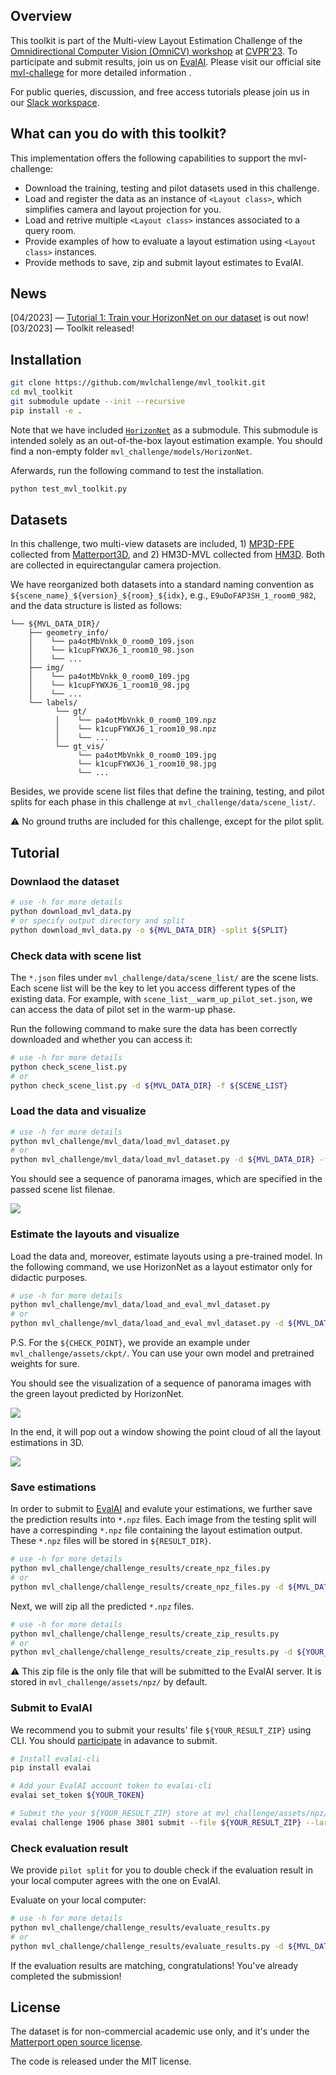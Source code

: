 ## Overview

This toolkit is part of the Multi-view Layout Estimation Challenge of the [Omnidirectional Computer Vision (OmniCV) workshop](https://sites.google.com/view/omnicv2023/home?authuser=0) at [CVPR'23](https://cvpr2023.thecvf.com/). To participate and submit results, join us on [EvalAI](https://eval.ai/web/challenges/challenge-page/1906/).
Please visit our official site [mvl-challege](https://sites.google.com/view/omnicv2023/challenges/multi-view-layout-challenge?authuser=0) for more detailed information .

For public queries, discussion, and free access tutorials please join us in our [Slack workspace](https://join.slack.com/t/mvl-challenge/shared_invite/zt-1m95ef0hy-ViG7fSeTt1EqiosRlZoDvQ).

## What can you do with this toolkit?

This implementation offers the following capabilities to support the mvl-challenge:

- Download the training, testing and pilot datasets used in this challenge.
- Load and register the data as an instance of `<Layout class>`, which simplifies camera and layout projection for you.
- Load and retrive multiple `<Layout class>` instances associated to a query room.
- Provide examples of how to evaluate a layout estimation using `<Layout class>` instances.
- Provide methods to save, zip and submit layout estimates to EvalAI.

## News

[04/2023] — [Tutorial 1: Train your HorizonNet on our dataset](https://github.com/mvlchallenge/mvl_toolkit/tree/main/tutorial/train_horizon_net) is out now! \
[03/2023] — Toolkit released!

## Installation

```bash
git clone https://github.com/mvlchallenge/mvl_toolkit.git
cd mvl_toolkit
git submodule update --init --recursive
pip install -e .
```
Note that we have included [`HorizonNet`](https://github.com/sunset1995/HorizonNet) as a submodule. This submodule is intended solely as an out-of-the-box layout estimation example. You should find a non-empty folder `mvl_challenge/models/HorizonNet`.

Aferwards, run the following command to test the installation.
```bash
python test_mvl_toolkit.py
```

## Datasets

In this challenge, two multi-view datasets are included, 1) [MP3D-FPE](https://github.com/EnriqueSolarte/direct_360_FPE) collected from [Matterport3D](https://niessner.github.io/Matterport/), and 2) HM3D-MVL collected from [HM3D](https://aihabitat.org/datasets/hm3d/). Both are collected in equirectangular camera projection.

We have reorganized both datasets into a standard naming convention as `${scene_name}_${version}_${room}_${idx}`, e.g., `E9uDoFAP3SH_1_room0_982`, and the data structure is listed as follows:
```
└── ${MVL_DATA_DIR}/
    ├── geometry_info/
    │    └── pa4otMbVnkk_0_room0_109.json
    │    └── k1cupFYWXJ6_1_room10_98.json
    │    └── ...
    ├── img/
    │    └── pa4otMbVnkk_0_room0_109.jpg
    │    └── k1cupFYWXJ6_1_room10_98.jpg
    │    └── ...
    └── labels/
          └── gt/
          │    └── pa4otMbVnkk_0_room0_109.npz
          │    └── k1cupFYWXJ6_1_room10_98.npz
          │    └── ...
          └── gt_vis/
               └── pa4otMbVnkk_0_room0_109.jpg
               └── k1cupFYWXJ6_1_room10_98.jpg
               └── ...
```

Besides, we provide scene list files that define the training, testing, and pilot splits for each phase in this challenge at `mvl_challenge/data/scene_list/`.

⚠️ No ground truths are included for this challenge, except for the pilot split.

## Tutorial

### Downlaod the dataset
```bash
# use -h for more details
python download_mvl_data.py
# or specify output directory and split
python download_mvl_data.py -o ${MVL_DATA_DIR} -split ${SPLIT}
```

### Check data with scene list

The `*.json` files under `mvl_challenge/data/scene_list/` are the scene lists. Each scene list will be the key to let you access different types of the existing data.
For example, with `scene_list__warm_up_pilot_set.json`, we can access the data of pilot set in the warm-up phase.

Run the following command to make sure the data has been correctly downloaded and whether you can access it:

```bash
# use -h for more details
python check_scene_list.py
# or
python check_scene_list.py -d ${MVL_DATA_DIR} -f ${SCENE_LIST}
```

### Load the data and visualize

```bash
# use -h for more details
python mvl_challenge/mvl_data/load_mvl_dataset.py
# or
python mvl_challenge/mvl_data/load_mvl_dataset.py -d ${MVL_DATA_DIR} -f ${SCENE_LIST}
```

You should see a sequence of panorama images, which are specified in the passed scene list filenae.

![](https://user-images.githubusercontent.com/67839539/226287033-baedde2a-1775-4c94-9102-86022df0eaa1.gif)

### Estimate the layouts and visualize

Load the data and, moreover, estimate layouts using a pre-trained model. In the following command, we use HorizonNet as a layout estimator only for didactic purposes.

```bash
# use -h for more details
python mvl_challenge/mvl_data/load_and_eval_mvl_dataset.py
# or
python mvl_challenge/mvl_data/load_and_eval_mvl_dataset.py -d ${MVL_DATA_DIR} -f ${SCENE_LIST} --ckpt ${CHECK_POINT}
```
P.S. For the `${CHECK_POINT}`, we provide an example under `mvl_challenge/assets/ckpt/`. You can use your own model and pretrained weights for sure.

You should see the visualization of a sequence of panorama images with the green layout predicted by HorizonNet.

![](https://user-images.githubusercontent.com/67839539/226287069-1b338e93-5f39-479f-b880-59ad8ea0b916.gif)

In the end, it will pop out a window showing the point cloud of all the layout estimations in 3D.

![](https://user-images.githubusercontent.com/67839539/226287093-289e2b5c-79cc-40d9-accb-68ed97c7bb46.gif)

### Save estimations

In order to submit to [EvalAI](https://eval.ai/web/challenges/challenge-page/1906/) and evalute your estimations, we further save the prediction results into `*.npz` files. Each image from the testing split will have a correspinding `*.npz` file containing the layout estimation output. These `*.npz` files will be stored in `${RESULT_DIR}`.

```bash
# use -h for more details
python mvl_challenge/challenge_results/create_npz_files.py
# or
python mvl_challenge/challenge_results/create_npz_files.py -d ${MVL_DATA_DIR} -f ${SCENE_LIST} -o ${RESULT_DIR} --ckpt ${CHECK_POINT}
```

Next, we will zip all the predicted `*.npz` files.

```bash
# use -h for more details
python mvl_challenge/challenge_results/create_zip_results.py
# or
python mvl_challenge/challenge_results/create_zip_results.py -d ${YOUR_RESULT} -f ${SCENE_LIST}
```

⚠️ This zip file is the only file that will be submitted to the EvalAI server. It is stored in `mvl_challenge/assets/npz/` by default.

### Submit to EvalAI

We recommend you to submit your results' file `${YOUR_RESULT_ZIP}` using CLI. You should [participate](https://eval.ai/web/challenges/challenge-page/1906/participate) in adavance to submit.

```bash
# Install evalai-cli
pip install evalai

# Add your EvalAI account token to evalai-cli
evalai set_token ${YOUR_TOKEN}

# Submit the your ${YOUR_RESULT_ZIP} store at mvl_challenge/assets/npz/
evalai challenge 1906 phase 3801 submit --file ${YOUR_RESULT_ZIP} --large
```

### Check evaluation result

We provide `pilot split` for you to double check if the evaluation result in your local computer agrees with the one on EvalAI.

Evaluate on your local computer:
```bash
# use -h for more details
python mvl_challenge/challenge_results/evaluate_results.py
# or
python mvl_challenge/challenge_results/evaluate_results.py -d ${MVL_DATA_DIR} -f ${PILOT_SCENE_LIST} -o ${PILOT_EVAL_DIR} --ckpt ${CHECK_POINT}
```

If the evaluation results are matching, congratulations! You've already completed the submission!

## License

The dataset is for non-commercial academic use only, and it's under the [Matterport open source license](https://matterport.com/matterport-end-user-license-agreement-academic-use-model-data).

The code is released under the MIT license.